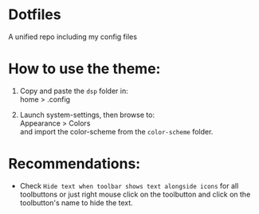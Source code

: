 # Dotfiles
 A unified repo including my config files


# How to use the theme:

1. Copy and paste the `dsp` folder in: <br>
home > .config <br/>

2. Launch system-settings, then browse to: <br>
Appearance > Colors <br/>
and import the color-scheme from the `color-scheme` folder.


# Recommendations:

* Check `Hide text when toolbar shows text alongside icons` for all toolbuttons or just right mouse click on the toolbutton and click on the toolbutton's name to hide the text.